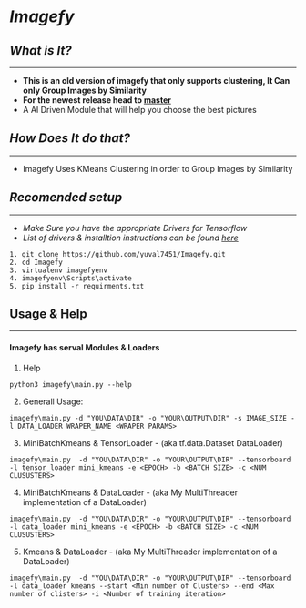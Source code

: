 # *Imagefy*
## *What is It?*
---
- **This is an old version of imagefy that only supports clustering, It Can only Group Images by Similarity**
- **For the newest release head to [master](https://github.com/yuval7451/Imagefy/tree/master)**
- A AI Driven Module that will help you choose the best pictures

## *How Does It do that?*
---
- Imagefy Uses KMeans Clustering in order to Group  Images by Similarity

## *Recomended setup*
---
- *Make Sure you have the appropriate Drivers for Tensorflow*
- *List of drivers & installtion instructions can be found [here](https://www.tensorflow.org/install/gpu)* 

```
1. git clone https://github.com/yuval7451/Imagefy.git
2. cd Imagefy
3. virtualenv imagefyenv
4. imagefyenv\Scripts\activate
5. pip install -r requirments.txt
```

## Usage & Help
---
#### Imagefy has serval Modules & Loaders
1. Help
```
python3 imagefy\main.py --help
```

2. Generall Usage:
```
imagefy\main.py -d "YOU\DATA\DIR" -o "YOUR\OUTPUT\DIR" -s IMAGE_SIZE -l DATA_LOADER WRAPER_NAME <WRAPER PARAMS>
```
3. MiniBatchKmeans & TensorLoader - (aka tf.data.Dataset DataLoader)
```
imagefy\main.py  -d "YOU\DATA\DIR" -o "YOUR\OUTPUT\DIR" --tensorboard -l tensor_loader mini_kmeans -e <EPOCH> -b <BATCH SIZE> -c <NUM CLUSUSTERS>
```

4. MiniBatchKmeans & DataLoader - (aka My MultiThreader implementation of a DataLoader)
```
imagefy\main.py  -d "YOU\DATA\DIR" -o "YOUR\OUTPUT\DIR" --tensorboard -l data_loader mini_kmeans -e <EPOCH> -b <BATCH SIZE> -c <NUM CLUSUSTERS>
```

5. Kmeans & DataLoader - (aka My MultiThreader implementation of a DataLoader)
```
imagefy\main.py  -d "YOU\DATA\DIR" -o "YOUR\OUTPUT\DIR" --tensorboard -l data_loader kmeans --start <Min number of Clusters> --end <Max number of clisters> -i <Number of training iteration>
```